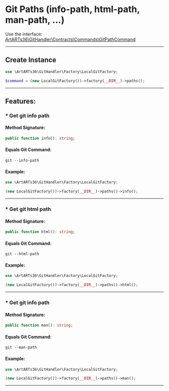 # Git Paths (info-path, html-path, man-path, ...)

Use the interface: [ArtARTs36\GitHandler\Contracts\Commands\GitPathCommand](/Users/artem/PhpstormProjects/artarts36/libraries/git/src/Contracts/Commands/GitPathCommand.php)

---

## Create Instance

```php
use \ArtARTs36\GitHandler\Factory\LocalGitFactory;

$command = (new LocalGitFactory())->factory(__DIR__)->paths();
```

---

## Features:

### * Get git info path

#### Method Signature:



```php
public function info(): string;
```

#### Equals Git Command:

`git --info-path`

#### Example:

```php
use \ArtARTs36\GitHandler\Factory\LocalGitFactory;

(new LocalGitFactory())->factory(__DIR__)->paths()->info();
```

---
### * Get git html path

#### Method Signature:



```php
public function html(): string;
```

#### Equals Git Command:

`git --html-path`

#### Example:

```php
use \ArtARTs36\GitHandler\Factory\LocalGitFactory;

(new LocalGitFactory())->factory(__DIR__)->paths()->html();
```

---
### * Get git info path

#### Method Signature:



```php
public function man(): string;
```

#### Equals Git Command:

`git --man-path`

#### Example:

```php
use \ArtARTs36\GitHandler\Factory\LocalGitFactory;

(new LocalGitFactory())->factory(__DIR__)->paths()->man();
```

---
